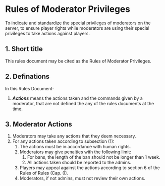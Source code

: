 # Rules of Moderator Privileges
To indicate and standardize the special privileges of moderators on the server, to ensure player rights while moderators are using their special privileges to take actions against players.

## 1. Short title
This rules document may be cited as the Rules of Moderator Privileges.

## 2. Definations
In this Rules Document-

1. ***Actions*** means the actions taken and the commands given by a moderator, that are not defined the any of the rules documents at the time.

## 3. Moderator Actions
1. Moderators may take any actions that they deem necessary.
2. For any actions taken according to subsection (1):
    1. The actions must be in accordance with human rights.
    2. Moderators may give penalties with the following limit:
        1. For bans, the length of the ban should not be longer than 1 week.
        2. All actions taken should be reported to the admins.
    3. Players may appeal against the actions according to section 6 of the Rules of Rules (Cap. 0).
    4. Moderators, if not admins, must not review their own actions.
